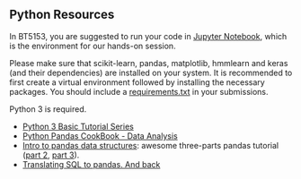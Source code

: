 ## Python Resources

In BT5153, you are suggested to run your code in [Jupyter Notebook](https://medium.com/codingthesmartway-com-blog/getting-started-with-jupyter-notebook-for-python-4e7082bd5d46), which is the environment for our hands-on session. 
 
Please make sure that scikit-learn, pandas, matplotlib, hmmlearn and keras (and their dependencies) are installed on your system. It is recommended to first create a virtual environment followed by installing the necessary packages. You should include a [requirements.txt](https://pip.pypa.io/en/stable/user_guide/) in your submissions. 

Python 3 is required.

- [Python 3 Basic Tutorial Series](https://www.youtube.com/watch?v=oVp1vrfL_w4&list=PLQVvvaa0QuDe8XSftW-RAxdo6OmaeL85M)
- [Python Pandas CookBook - Data Analysis](https://www.youtube.com/watch?v=Sne1TvnOkqM)
- [Intro to pandas data structures](http://www.gregreda.com/2013/10/26/intro-to-pandas-data-structures/): awesome three-parts pandas tutorial ([part 2](http://www.gregreda.com/2013/10/26/working-with-pandas-dataframes/), [part 3](http://www.gregreda.com/2013/10/26/using-pandas-on-the-movielens-dataset/)).
- [Translating SQL to pandas. And back](https://www.youtube.com/watch?v=1uVWjdAbgBg)
